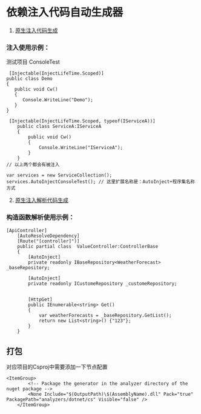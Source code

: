 # 依赖注入代码自动生成器

1. [原生注入代码生成](https://github.com/pluto-arch/Dncy.Microsoft.DependencyInjection.Generator/blob/0f772d41226c6872a1e7aa7bc8c33f183545b713/DependencyInjection.Generator/AutoInject_README.md)

### 注入使用示例：
测试项目 ConsoleTest
```
 [Injectable(InjectLifeTime.Scoped)]
public class Demo
{
   public void Cw()
   {
      Console.WriteLine("Demo");
   }
}

 [Injectable(InjectLifeTime.Scoped, typeof(IServiceA))]
    public class ServiceA:IServiceA
    {
        public void Cw()
        {
            Console.WriteLine("IServiceA");
        }
    }
// 以上两个都会有被注入

var services = new ServiceCollection();
services.AutoInjectConsoleTest(); // 这里扩展名称是：AutoInject+程序集名称方式
```


2. [原生注入解析代码生成](https://github.com/pluto-arch/Dncy.Microsoft.DependencyInjection.Generator/blob/0f772d41226c6872a1e7aa7bc8c33f183545b713/DependencyInjection.Generator/ConstructorResolve_README.md)

### 构造函数解析使用示例：
```
[ApiController]
    [AutoResolveDependency]
    [Route("[controller]")]
    public partial class  ValueController:ControllerBase
    {
        [AutoInject]
        private readonly IBaseRepository<WeatherForecast> _baseRepository;

        [AutoInject]
        private readonly ICustomeRepository _customeRepository;


        [HttpGet]
        public IEnumerable<string> Get()
        {
            var weatherForecasts = _baseRepository.GetList();
            return new List<string>() {"123"};
        }
    }
```

## 打包
对应项目的Csproj中需要添加一下节点配置
```
<ItemGroup>
		<!-- Package the generator in the analyzer directory of the nuget package -->
		<None Include="$(OutputPath)\$(AssemblyName).dll" Pack="true" PackagePath="analyzers/dotnet/cs" Visible="false" />
	</ItemGroup>
```



